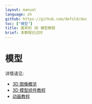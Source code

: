 ```yaml
---
layout: manual
language: zh
github: https://github.com/defold/doc
toc: ["模型"]
title: 废弃的 3D 模型教程
brief: 本教程已过时
---
```


# 模型

详情请见:

* [3D 图像概览](/zh/manuals/3dgraphics)
* [3D 模型组件教程](/zh/manuals/model)
* [动画教程](/zh/manuals/animation)

